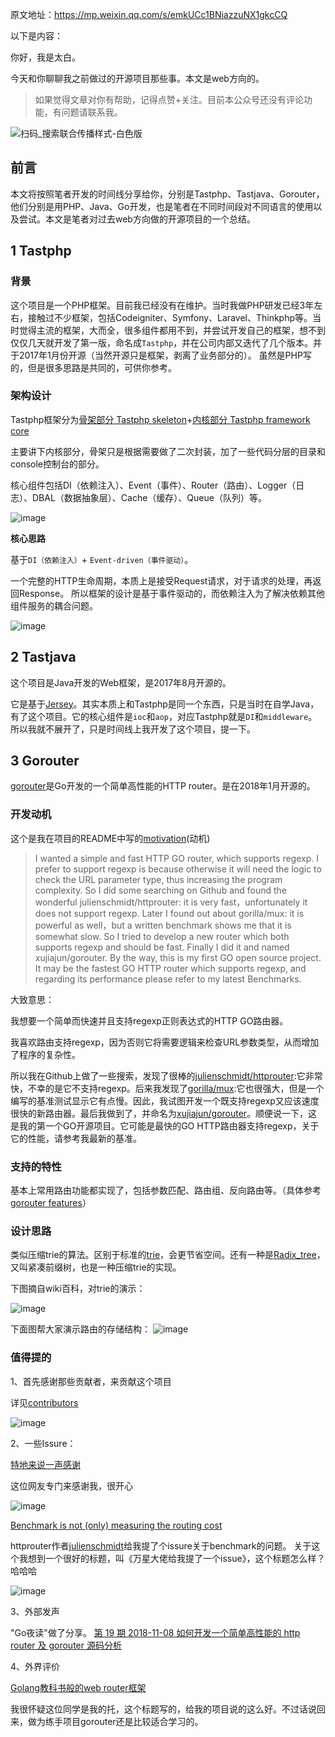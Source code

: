 原文地址：https://mp.weixin.qq.com/s/emkUCc1BNiazzuNX1gkcCQ

以下是内容：


你好，我是太白。

今天和你聊聊我之前做过的开源项目那些事。本文是web方向的。

> 如果觉得文章对你有帮助，记得点赞+关注。目前本公众号还没有评论功能，有问题请联系我。

 
![扫码_搜索联合传播样式-白色版](https://user-images.githubusercontent.com/6065007/155329379-c127ea14-b015-4063-b874-7db76d490a10.png)

 

## 前言

本文将按照笔者开发的时间线分享给你，分别是Tastphp、Tastjava、Gorouter，他们分别是用PHP、Java、Go开发，也是笔者在不同时间段对不同语言的使用以及尝试。本文是笔者对过去web方向做的开源项目的一个总结。

## 1 Tastphp

### 背景

这个项目是一个PHP框架。目前我已经没有在维护。当时我做PHP研发已经3年左右，接触过不少框架，包括Codeigniter、Symfony、Laravel、Thinkphp等。当时觉得主流的框架，大而全，很多组件都用不到，并尝试开发自己的框架，想不到仅仅几天就开发了第一版，命名成`Tastphp`，并在公司内部又迭代了几个版本。并于2017年1月份开源（当然开源只是框架，剥离了业务部分的）。
虽然是PHP写的，但是很多思路是共同的，可供你参考。

### 架构设计

Tastphp框架分为[骨架部分 Tastphp skeleton](https://github.com/tastphp/tastphp "Tastphp skeleton")+[内核部分 Tastphp framework core](https://github.com/tastphp/framework "TastPHP framework core")
 
主要讲下内核部分，骨架只是根据需要做了二次封装，加了一些代码分层的目录和console控制台的部分。

核心组件包括DI（依赖注入）、Event（事件）、Router（路由）、Logger（日志）、DBAL（数据抽象层）、Cache（缓存）、Queue（队列）等。

![image](https://user-images.githubusercontent.com/6065007/155329589-572e0e4f-856f-4129-bb6a-727f0cb074f2.png)


**核心思路**

基于`DI（依赖注入）`+ `Event-driven（事件驱动）`。

一个完整的HTTP生命周期，本质上是接受Request请求，对于请求的处理，再返回Response。
所以框架的设计是基于事件驱动的，而依赖注入为了解决依赖其他组件服务的耦合问题。

![image](https://user-images.githubusercontent.com/6065007/155329632-f700af00-d2ed-427e-80f6-c6c134cd5daa.png)


## 2 Tastjava

这个项目是Java开发的Web框架，是2017年8月开源的。

它是基于[Jersey](https://eclipse-ee4j.github.io/jersey/ "Jersey")。其实本质上和Tastphp是同一个东西，只是当时在自学Java，有了这个项目。它的核心组件是`ioc`和`aop`，对应Tastphp就是`DI`和`middleware`。所以我就不展开了，只是时间线上我开发了这个项目，提一下。


## 3 Gorouter

[gorouter](https://github.com/xujiajun/gorouter "Gorouter")是Go开发的一个简单高性能的HTTP router。是在2018年1月开源的。

### 开发动机

这个是我在项目的README中写的[motivation](https://github.com/xujiajun/gorouter#motivation)(动机)
> I wanted a simple and fast HTTP GO router, which supports regexp. I prefer to support regexp is because otherwise it will need the logic to check the URL parameter type, thus increasing the program complexity. So I did some searching on Github and found the wonderful julienschmidt/httprouter: it is very fast，unfortunately it does not support regexp. Later I found out about gorilla/mux: it is powerful as well，but a written benchmark shows me that it is somewhat slow. So I tried to develop a new router which both supports regexp and should be fast. Finally I did it and named xujiajun/gorouter. By the way, this is my first GO open source project. It may be the fastest GO HTTP router which supports regexp, and regarding its performance please refer to my latest Benchmarks.

大致意思：

我想要一个简单而快速并且支持regexp正则表达式的HTTP GO路由器。

我喜欢路由支持regexp，因为否则它将需要逻辑来检查URL参数类型，从而增加了程序的复杂性。

所以我在Github上做了一些搜索，发现了很棒的[julienschmidt/httprouter](https://github.com/julienschmidt/httprouter "julienschmidt/httprouter"):它非常快，不幸的是它不支持regexp。后来我发现了[gorilla/mux](https://github.com/gorilla/mux "mux"):它也很强大，但是一个编写的基准测试显示它有点慢。因此，我试图开发一个既支持regexp又应该速度很快的新路由器。最后我做到了，并命名为[xujiajun/gorouter](https://github.com/xujiajun/gorouter "xujiajun/gorouter")。顺便说一下，这是我的第一个GO开源项目。它可能是最快的GO HTTP路由器支持regexp，关于它的性能，请参考我最新的基准。

### 支持的特性

基本上常用路由功能都实现了，包括参数匹配、路由组、反向路由等。（具体参考[gorouter features](https://github.com/xujiajun/gorouter#features)）

### 设计思路



类似压缩trie的算法。区别于标准的[trie](https://en.wikipedia.org/wiki/Trie "Trie")，会更节省空间。​还有一种是[Radix_tree](https://en.wikipedia.org/wiki/Radix_tree "Radix_tree")，又叫紧凑前缀树，也是一种压缩trie的实现。

下图摘自wiki百科，对trie的演示：

![image](https://user-images.githubusercontent.com/6065007/155329753-7d652405-03e5-4e4f-9c34-72f3134832c5.png)



下面图帮大家演示路由的存储结构：
![image](https://user-images.githubusercontent.com/6065007/155329716-69f3fa4c-5ee9-49fe-b139-7a070aea121e.png)


### 值得提的

1、首先感谢那些贡献者，来贡献这个项目

详见[contributors](https://github.com/xujiajun/gorouter/graphs/contributors)

![image](https://user-images.githubusercontent.com/6065007/155329810-2f98a7f2-255f-43f4-bf4c-edf658cfabdd.png)

 
2、一些Issure：

[特地来说一声感谢](https://github.com/xujiajun/gorouter/issues/55 "特地来说一声感谢")

这位网友专门来感谢我，很开心

![image](https://user-images.githubusercontent.com/6065007/155329839-531c80ec-90ee-4884-a531-eab5ecb92323.png)


[Benchmark is not (only) measuring the routing cost](https://github.com/xujiajun/gorouter/issues/24 "Benchmark is not (only) measuring the routing cost") 

httprouter作者[julienschmidt](https://github.com/julienschmidt)给我提了个issure关于benchmark的问题。
关于这个我想到一个很好的标题，叫《万星大佬给我提了一个issue》，这个标题怎么样？哈哈哈

![image](https://user-images.githubusercontent.com/6065007/155329874-6508aaa2-1a35-41df-a593-4702454c1e14.png)

3、外部发声

"Go夜读"做了分享。
[第 19 期 2018-11-08 如何开发一个简单高性能的 http router 及 gorouter 源码分析](https://talkgo.org/t/topic/38 "第 19 期 2018-11-08 如何开发一个简单高性能的 http router 及 gorouter 源码分析")
 

4、外界评价

[Golang教科书般的web router框架](https://cloud.tencent.com/developer/news/342586 "Golang教科书般的web router框架")

我很怀疑这位同学是我的托，这个标题写的，给我的项目说的这么好。不过话说回来，做为练手项目gorouter还是比较适合学习的。
